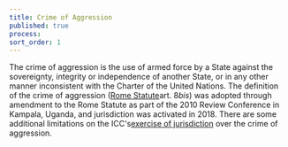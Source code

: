```yaml
---
title: Crime of Aggression
published: true
process:
sort_order: 1
---
```


The crime of aggression is the use of armed force by a State against the sovereignty, integrity or independence of another State, or in any other manner inconsistent with the Charter of the United Nations. The definition of the crime of aggression ([Rome Statute](https://www.icc-cpi.int/resource-library/Documents/RS-Eng.pdf)art. 8*bis*) was adopted through amendment to the Rome Statute as part of the 2010 Review Conference in Kampala, Uganda, and jurisdiction was activated in 2018. There are some additional limitations on the ICC's[exercise of jurisdiction](https://www.coalitionfortheicc.org/sites/default/files/cicc_documents/CICC-%20Factsheet%20Crime%20of%20Aggression%20Final-%20changes%2027Nov2019.pdf) over the crime of aggression.&nbsp;

<br><br>&nbsp;
